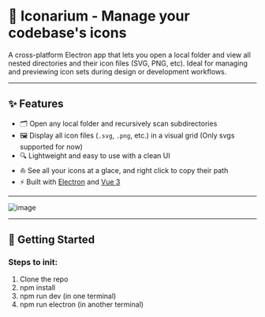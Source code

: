 # 📁 Iconarium - Manage your codebase's icons

A cross-platform Electron app that lets you open a local folder and view all nested directories and their icon files (SVG, PNG, etc). Ideal for managing and previewing icon sets during design or development workflows.

---

## ✨ Features

- 🗂 Open any local folder and recursively scan subdirectories
- 🖼 Display all icon files (`.svg`, `.png`, etc.) in a visual grid (Only svgs supported for now)
- 🔍 Lightweight and easy to use with a clean UI
- ⛵ See all your icons at a glace, and right click to copy their path
- ⚡ Built with [Electron](https://www.electronjs.org/) and [Vue 3](https://vuejs.org/)

---

![image](https://github.com/user-attachments/assets/7405bb12-d774-4029-bc98-f1c593801ae1)

---

## 🚀 Getting Started

### Steps to init:

1. Clone the repo
2. npm install
3. npm run dev (in one terminal)
4. npm run electron (in another terminal)
